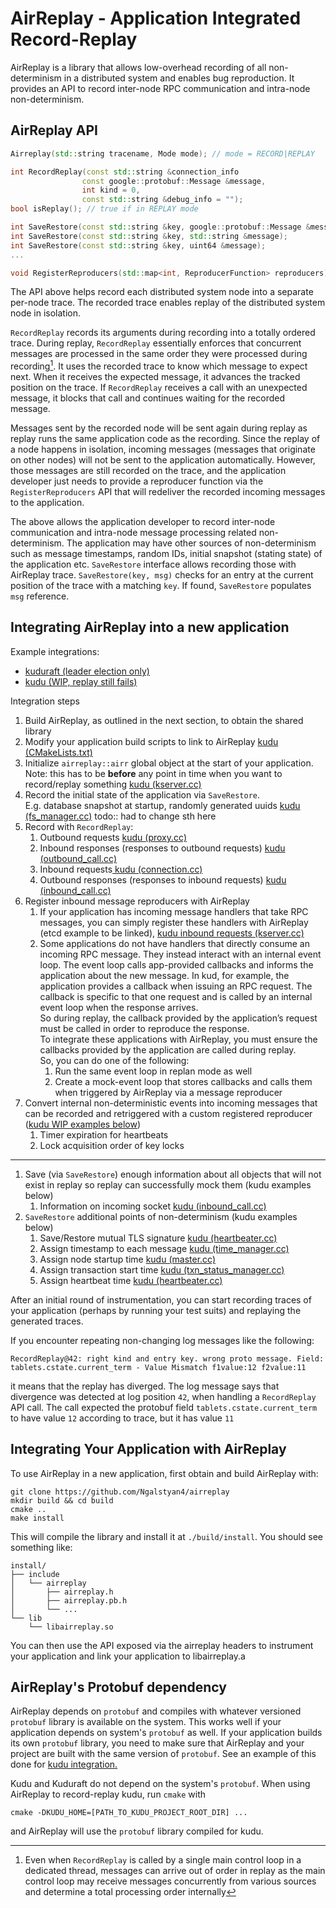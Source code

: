 # AirReplay - Application Integrated Record-Replay

AirReplay is a library that allows low-overhead recording of all non-determinism in a distributed system and enables bug reproduction.
It provides an API to record inter-node RPC communication and intra-node non-determinism.

## AirReplay API
```cpp
Airreplay(std::string tracename, Mode mode); // mode = RECORD|REPLAY

int RecordReplay(const std::string &connection_info
                const google::protobuf::Message &message, 
                int kind = 0, 
                const std::string &debug_info = "");
bool isReplay(); // true if in REPLAY mode

int SaveRestore(const std::string &key, google::protobuf::Message &message);
int SaveRestore(const std::string &key, std::string &message);
int SaveRestore(const std::string &key, uint64 &message);
...

void RegisterReproducers(std::map<int, ReproducerFunction> reproducers);

```
The API above helps record each distributed system node into a separate per-node trace. The recorded trace enables replay of the distributed system node in isolation.

`RecordReplay` records its arguments during recording into a totally ordered trace.
During replay, `RecordReplay` essentially enforces that concurrent messages are processed in the same order they were processed during recording[^1].
It uses the recorded trace to know which message to expect next. When it receives the expected message, it advances the tracked position on the trace. If `RecordReplay` receives a call with an unexpected message, it blocks that call and continues waiting for the recorded message.

Messages sent by the recorded node will be sent again during replay as replay runs the same application code as the recording.
Since the replay of a node happens in isolation, incoming messages (messages that originate on other nodes) will not be sent to the application automatically.  However, those messages are still recorded on the trace, and the application developer just needs to provide a reproducer function via the `RegisterReproducers` API that will redeliver the recorded incoming messages to the application.


The above allows the application developer to record inter-node communication and intra-node message processing related non-determinism. The application may have other sources of non-determinism such as message timestamps, random IDs, initial snapshot (stating state) of the application etc. `SaveRestore` interface allows recording those with AirReplay trace. 
`SaveRestore(key, msg)` checks for an entry at the current position of the trace with a matching `key`. If found, `SaveRestore` populates `msg` reference.

[^1]: Even when `RecordReplay` is called by a single main control loop in a dedicated thread, messages can arrive out of order in replay as the main control loop may receive messages concurrently from various sources and determine a total processing order internally


## Integrating AirReplay into a new application

Example integrations:
- [kuduraft (leader election only)](https://github.com/facebook/kuduraft/compare/1.8.raft...Ngalstyan4:kuduraft:airreplay?expand=1)
- [kudu (WIP, replay still fails)](https://github.com/Ngalstyan4/kuduraft/compare/kudu...Ngalstyan4:kuduraft:kudu_airreplay?expand=1)

 Integration steps
 1. Build AirReplay, as outlined in the next section, to obtain the shared library
 1. Modify your application build scripts to link to AirReplay [kudu (CMakeLists.txt)](https://github.com/Ngalstyan4/kuduraft/compare/kudu...Ngalstyan4:kuduraft:kudu_airreplay?expand=1#diff-20ff7a6c6cd70212e1413303ebd974ee5745be9c02ae55ae34017a7f9a85a6ecR114-R121)
 1. Initialize `airreplay::airr` global object at the start of your application.  
 Note: this has to be __before__ any point in time when you want to record/replay something [kudu (kserver.cc)](https://github.com/Ngalstyan4/kuduraft/compare/kudu...Ngalstyan4:kuduraft:kudu_airreplay?expand=1#diff-b843607bdc0af2f903cbf75e924ab230d7b4506fb83e23b27853611c8f04553aR148-R181)
 1. Record the initial state of the application via `SaveRestore`.  
 E.g. database snapshot at startup, randomly generated uuids [kudu (fs_manager.cc)](https://github.com/Ngalstyan4/kuduraft/compare/kudu...Ngalstyan4:kuduraft:kudu_airreplay?expand=1#diff-d99e64e9df4b9729be50977e7fc57f6b9d2c184d10b905345fe089fa1fd256c5R838) todo:: had to change sth here  
 1. Record with `RecordReplay`:
    1. Outbound requests [kudu (proxy.cc)](https://github.com/Ngalstyan4/kuduraft/pull/1/files#diff-aa0d48ba6d10b66bba7262f72d15c15105429ce3dab097725f7c7f0b6df57530R205-R210)
    1. Inbound responses (responses to outbound requests) [kudu (outbound_call.cc)](https://github.com/Ngalstyan4/kuduraft/pull/1/files#diff-2cbb0e21633e6a2becdd084b1e7ad756fb6363b47f5141309f18c10d45727a1bR309-R320)
    1. Inbound requests[ kudu (connection.cc)](https://github.com/Ngalstyan4/kuduraft/pull/1/files#diff-7a43ab0a4611f187f672845c106ae903eb81350fbf9b5b9aabeecfbcf12123e6R711-R718) 
    1. Outbound responses (responses to inbound requests) [kudu (inbound_call.cc)](https://github.com/Ngalstyan4/kuduraft/pull/1/files#diff-5a4f04732c39584b145034490dcc2602ed0b896a30c68089e7293584f1ac2c1bR207-R217)   
 1. Register inbound message reproducers with AirReplay 
    1. If your application has incoming message handlers that take RPC messages, you can simply register these handlers with AirReplay (etcd example to be linked), [kudu inbound requests (kserver.cc)](https://github.com/Ngalstyan4/kuduraft/compare/kudu...Ngalstyan4:kuduraft:kudu_airreplay?expand=1#diff-b843607bdc0af2f903cbf75e924ab230d7b4506fb83e23b27853611c8f04553aR196-R221)
    1. Some applications do not have handlers that directly consume an incoming RPC message. They instead interact with an internal event loop. The event loop calls app-provided callbacks and informs the application about the new message. In kud, for example, the application provides a callback when issuing an RPC request. The callback is specific to that one request and is called by an internal event loop when the response arrives.  
    So during replay, the callback provided by the application’s request must be called in order to reproduce the response.  
    To integrate these applications with AirReplay, you must ensure the callbacks provided by the application are called during replay.  
    So, you can do one of the following:
        1. Run the same event loop in replan mode as well
        1. Create a mock-event loop that stores callbacks and calls them when triggered by AirReplay via a message reproducer
1. Convert internal non-deterministic events into incoming messages that can be recorded and retriggered with a custom registered reproducer (<ins>kudu WIP examples below</ins>)
    1. Timer expiration for heartbeats
    1. Lock acquisition order of key locks
 ---
 1. Save (via `SaveRestore`) enough information about all objects that will not exist in replay so replay can successfully mock them (kudu examples below)
    1. Information on incoming socket [kudu (inbound_call.cc)](https://github.com/Ngalstyan4/kuduraft/compare/kudu...Ngalstyan4:kuduraft:kudu_airreplay?expand=1#diff-5a4f04732c39584b145034490dcc2602ed0b896a30c68089e7293584f1ac2c1bR119-R151)
 1. `SaveRestore` additional points of non-determinism (kudu examples below)
    1. Save/Restore mutual TLS signature [kudu (heartbeater.cc)](https://github.com/Ngalstyan4/kuduraft/compare/kudu...Ngalstyan4:kuduraft:kudu_airreplay?expand=1#diff-9c8d9c20339579dbeab6e22eb5f14bbfa0aaa06cf2391b1cc8028e735412725cR481-R494)
    1. Assign timestamp to each message [kudu (time_manager.cc)](https://github.com/Ngalstyan4/kuduraft/compare/kudu...Ngalstyan4:kuduraft:kudu_airreplay?expand=1#diff-1a6ded63b6b1501abc1c2b14bc5f3f0a5fd28e01a04fda2835a6c92805900099L107-R111)
    1. Assign node startup time [kudu (master.cc)](https://github.com/Ngalstyan4/kuduraft/compare/kudu...Ngalstyan4:kuduraft:kudu_airreplay?expand=1#diff-0693e3530804ab97e66fdfac668582385a0fc81f2ba34c6abf69ba71c72bb3e1L524-R529)
    1. Assign transaction start time [kudu (txn_status_manager.cc)](https://github.com/Ngalstyan4/kuduraft/compare/kudu...Ngalstyan4:kuduraft:kudu_airreplay?expand=1#diff-430bc88a3a1c8583f71a90167c3b13f2e5b099b4b90263cce013d0bda4445f46R995-R1014)
    1. Assign heartbeat time [kudu (heartbeater.cc)](https://github.com/Ngalstyan4/kuduraft/compare/kudu...Ngalstyan4:kuduraft:kudu_airreplay?expand=1#diff-9c8d9c20339579dbeab6e22eb5f14bbfa0aaa06cf2391b1cc8028e735412725cL391-R396)


After an initial round of instrumentation, you can start recording traces of your application (perhaps by running your test suits) and replaying the generated traces.

If you encounter repeating non-changing log messages like the following:

```
RecordReplay@42: right kind and entry key. wrong proto message. Field: tablets.cstate.current_term - Value Mismatch f1value:12 f2value:11
```
it means that the replay has diverged.
The log message says that divergence was detected at log position `42`, when handling a `RecordReplay` API call. The call expected the protobuf field `tablets.cstate.current_term` to have value `12` according to trace, but it has value `11`

## Integrating Your Application with AirReplay

To use AirReplay in a new application, first obtain and build AirReplay with:
```
git clone https://github.com/Ngalstyan4/airreplay
mkdir build && cd build
cmake ..
make install
```
This will compile the library and install it at `./build/install`. You should see something like:
```
install/
├── include
│   └── airreplay
│       ├── airreplay.h
│       ├── airreplay.pb.h
│       └── ...
└── lib
    └── libairreplay.so
```
You can then use the API exposed via the airreplay headers to instrument your application and link your application to libairreplay.a


## AirReplay's Protobuf dependency
AirReplay depends on `protobuf` and compiles with whatever versioned `protobuf` library is available on the system.
This works well if your application depends on system's `protobuf` as well. 
If your application builds its own `protobuf` library, you need to make sure that AirReplay and your project are built with the same version of `protobuf`. 
See an example of this done for [kudu integration.](https://github.com/Ngalstyan4/airreplay/blob/3c7ade1a21980e51231522d79a26840e435de99f/CMakeLists.txt#L27-L41)

Kudu and Kuduraft do not depend on the system's `protobuf`. When using AirReplay to record-replay kudu, run `cmake` with
```
cmake -DKUDU_HOME=[PATH_TO_KUDU_PROJECT_ROOT_DIR] ...
```
 and AirReplay will use the `protobuf` library compiled for kudu.

